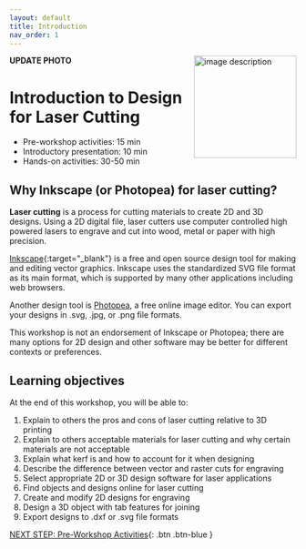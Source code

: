```yaml
---
layout: default
title: Introduction 
nav_order: 1
---
```

**UPDATE PHOTO**
<img src="images/WORKSHOP-LOGO-HERE.png" style="float:right;width:180px;" alt="image description">

# Introduction to Design for Laser Cutting

- Pre-workshop activities: 15 min 
- Introductory presentation: 10 min
- Hands-on activities: 30-50 min

## Why Inkscape (or Photopea) for laser cutting? 

**Laser cutting** is a process for cutting materials to create 2D and 3D designs.  Using a 2D digital file, laser cutters use computer controlled high powered lasers to engrave and cut into wood, metal or paper with high precision.

[Inkscape](https://inkscape.org/){:target="_blank"} is a free and open source design tool for making and editing vector graphics.  Inkscape uses the standardized SVG file format as its main format, which is supported by many other applications including web browsers.

Another design tool is [Photopea](https://www.photopea.com/), a free online image editor.  You can export your designs in .svg, .jpg, or .png file formats.

This workshop is not an endorsement of Inkscape or Photopea; there are many options for 2D design and other software may be better for different contexts or preferences.

## Learning objectives

At the end of this workshop, you will be able to:

1. Explain to others the pros and cons of laser cutting relative to 3D printing
2. Explain to others acceptable materials for laser cutting and why certain materials are not acceptable
3. Explain what kerf is and how to account for it when designing
4. Describe the difference between vector and raster cuts for engraving
5. Select appropriate 2D or 3D design software for laser applications
6. Find objects and designs online for laser cutting
7. Create and modify 2D designs for engraving
8. Design a 3D object with tab features for joining
9. Export designs to .dxf or .svg file formats
 
[NEXT STEP: Pre-Workshop Activities](pre-workshop.html){: .btn .btn-blue }
